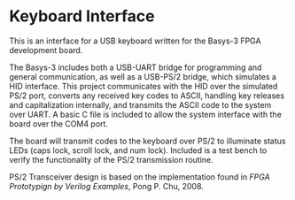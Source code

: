 # Keyboard Interface
This is an interface for a USB keyboard written for the Basys-3 FPGA development board.

The Basys-3 includes both a USB-UART bridge for programming and general communication, as well as a USB-PS/2 bridge, which simulates a HID interface. This project communicates with the HID over the simulated PS/2 port, converts any received key codes to ASCII, handling key releases and capitalization internally, and transmits the ASCII code to the system over UART. A basic C file is included to allow the system interface with the board over the COM4 port.

The board will transmit codes to the keyboard over PS/2 to illuminate status LEDs (caps lock, scroll lock, and num lock). Included is a test bench to verify the functionality of the PS/2 transmission routine.

PS/2 Transceiver design is based on the implementation found in *FPGA Prototypign by Verilog Examples*, Pong P. Chu, 2008.
